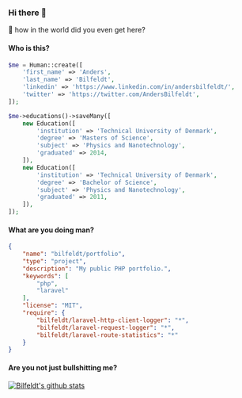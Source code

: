 ### Hi there 👋

🤔 how in the world did you even get here?

<!--
**bilfeldt/bilfeldt** is a ✨ _special_ ✨ repository because its `README.md` (this file) appears on your GitHub profile.

Here are some ideas to get you started:

- 🔭 I’m currently working on ...
- 🌱 I’m currently learning ...
- 👯 I’m looking to collaborate on ...
- 🤔 I’m looking for help with ...
- 💬 Ask me about ...
- 📫 How to reach me: ...
- 😄 Pronouns: ...
- ⚡ Fun fact: ...
-->

#### Who is this?
```php
$me = Human::create([
    'first_name' => 'Anders',
    'last_name' => 'Bilfeldt',
    'linkedin' => 'https://www.linkedin.com/in/andersbilfeldt/',
    'twitter' => 'https://twitter.com/AndersBilfeldt',
]);

$me->educations()->saveMany([
    new Education([
        'institution' => 'Technical University of Denmark',
        'degree' => 'Masters of Science',
        'subject' => 'Physics and Nanotechnology',
        'graduated' => 2014,
    ]),
    new Education([
        'institution' => 'Technical University of Denmark',
        'degree' => 'Bachelor of Science',
        'subject' => 'Physics and Nanotechnology',
        'graduated' => 2011,
    ]),
]);
```

#### What are you doing man?
```json
{
    "name": "bilfeldt/portfolio",
    "type": "project",
    "description": "My public PHP portfolio.",
    "keywords": [
        "php",
        "laravel"
    ],
    "license": "MIT",
    "require": {
        "bilfeldt/laravel-http-client-logger": "*",
        "bilfeldt/laravel-request-logger": "*",
        "bilfeldt/laravel-route-statistics": "*"
    }
}
```

#### Are you not just bullshitting me?
[![Bilfeldt's github stats](https://github-readme-stats.vercel.app/api?username=bilfeldt&hide=stars,issues&show_icons=true&count_private=true)](https://github.com/bilfeldt/github-readme-stats)

